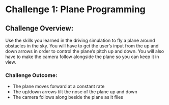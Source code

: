 # Challenge 1: Plane Programming

## Challenge Overview:
Use the skills you learned in the driving simulation to fly a plane around obstacles in the sky. You will have to get the user’s input from the up and down arrows in order to control the plane’s pitch up and down. You will also have to make the camera follow alongside the plane so you can keep it in view.

### Challenge Outcome:
- The plane moves forward at a constant rate
- The up/down arrows tilt the nose of the plane up and down
- The camera follows along beside the plane as it flies